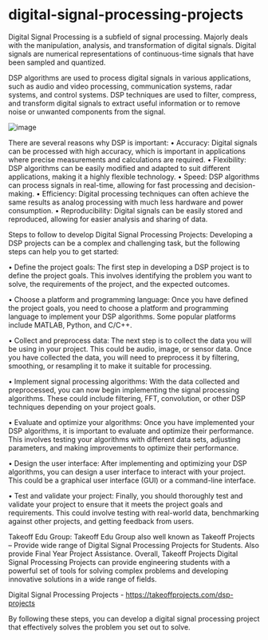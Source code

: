 # digital-signal-processing-projects
Digital Signal Processing is a subfield of signal processing. Majorly deals with the manipulation, analysis, and transformation of digital signals. Digital signals are numerical representations of continuous-time signals that have been sampled and quantized.

DSP algorithms are used to process digital signals in various applications, such as audio and video processing, communication systems, radar systems, and control systems. DSP techniques are used to filter, compress, and transform digital signals to extract useful information or to remove noise or unwanted components from the signal.

![image](https://user-images.githubusercontent.com/122364815/223945634-0877af73-ed33-4b60-aff4-1729984e0ba5.png)

There are several reasons why DSP is important:
•	Accuracy: Digital signals can be processed with high accuracy, which is important in applications where precise measurements and calculations are required.
•	Flexibility: DSP algorithms can be easily modified and adapted to suit different applications, making it a highly flexible technology.
•	Speed: DSP algorithms can process signals in real-time, allowing for fast processing and decision-making.
•	Efficiency: Digital processing techniques can often achieve the same results as analog processing with much less hardware and power consumption.
•	Reproducibility: Digital signals can be easily stored and reproduced, allowing for easier analysis and sharing of data.

Steps to follow to develop Digital Signal Processing Projects: 
Developing a DSP projects can be a complex and challenging task, but the following steps can help you to get started:

•	Define the project goals: The first step in developing a DSP project is to define the project goals. This involves identifying the problem you want to solve, the requirements of the project, and the expected outcomes.

•	Choose a platform and programming language: Once you have defined the project goals, you need to choose a platform and programming language to implement your DSP algorithms. Some popular platforms include MATLAB, Python, and C/C++.

•	Collect and preprocess data: The next step is to collect the data you will be using in your project. This could be audio, image, or sensor data. Once you have collected the data, you will need to preprocess it by filtering, smoothing, or resampling it to make it suitable for processing.

•	Implement signal processing algorithms: With the data collected and preprocessed, you can now begin implementing the signal processing algorithms. These could include filtering, FFT, convolution, or other DSP techniques depending on your project goals.

•	Evaluate and optimize your algorithms: Once you have implemented your DSP algorithms, it is important to evaluate and optimize their performance. This involves testing your algorithms with different data sets, adjusting parameters, and making improvements to optimize their performance.

•	Design the user interface: After implementing and optimizing your DSP algorithms, you can design a user interface to interact with your project. This could be a graphical user interface (GUI) or a command-line interface.

•	Test and validate your project: Finally, you should thoroughly test and validate your project to ensure that it meets the project goals and requirements. This could involve testing with real-world data, benchmarking against other projects, and getting feedback from users.


Takeoff Edu Group: Takeoff Edu Group also well known as Takeoff Projects – Provide wide range of Digital Signal Processing Projects for Students. Also provide Final Year Project Assistance. Overall, Takeoff Projects Digital Signal Processing Projects can provide engineering students with a powerful set of tools for solving complex problems and developing innovative solutions in a wide range of fields.

Digital Signal Processing Projects - https://takeoffprojects.com/dsp-projects

By following these steps, you can develop a digital signal processing project that effectively solves the problem you set out to solve.
